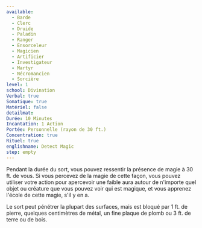 ```yaml
---
available:
  - Barde
  - Clerc
  - Druide
  - Paladin
  - Ranger
  - Ensorceleur
  - Magicien
  - Artificier
  - Investigateur
  - Martyr
  - Nécromancien
  - Sorcière
level: 1
school: Divination
Verbal: true
Somatique: true
Matériel: false
detailmat:
Durée: 10 Minutes
Incantation: 1 Action
Portée: Personnelle (rayon de 30 ft.)
Concentration: true
Rituel: true
englishname: Detect Magic
step: empty
---
```

Pendant la durée du sort, vous pouvez ressentir la présence de magie à 30 ft. de vous. Si vous percevez de la magie de cette façon, vous pouvez utiliser votre action pour apercevoir une faible aura autour de n'importe quel objet ou créature que vous pouvez voir qui est magique, et vous apprenez l'école de cette magie, s'il y en a.

Le sort peut pénétrer la plupart des surfaces, mais est bloqué par 1 ft. de pierre, quelques centimètres de métal, un fine plaque de plomb ou 3 ft. de terre ou de bois.
